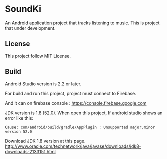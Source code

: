 SoundKi
=======

An Android application project that tracks listening to music. This is project that under development.

License
-----

This project follow MIT License.




Build
-----

Android Studio version is 2.2 or later.

For build and run this project, project must connect to Firebase.

And it can on firebase console : https://console.firebase.google.com

JDK version is 1.8 (52.0). When open this project, If android studio shows an error like this:

    Cause: com/android/build/gradle/AppPlugin : Unsupported major.minor version 52.0
Download JDK 1.8 version at this page. 
http://www.oracle.com/technetwork/java/javase/downloads/jdk8-downloads-2133151.html


